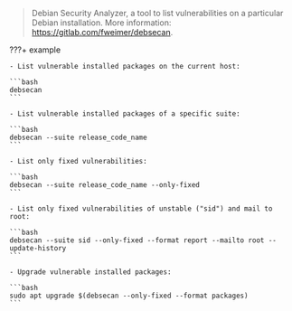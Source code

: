 > Debian Security Analyzer, a tool to list vulnerabilities on a particular Debian installation.
> More information: <https://gitlab.com/fweimer/debsecan>.

???+ example

    - List vulnerable installed packages on the current host:

    ```bash
    debsecan
    ```

    - List vulnerable installed packages of a specific suite:

    ```bash
    debsecan --suite release_code_name
    ```

    - List only fixed vulnerabilities:

    ```bash
    debsecan --suite release_code_name --only-fixed
    ```

    - List only fixed vulnerabilities of unstable ("sid") and mail to root:

    ```bash
    debsecan --suite sid --only-fixed --format report --mailto root --update-history
    ```

    - Upgrade vulnerable installed packages:

    ```bash
    sudo apt upgrade $(debsecan --only-fixed --format packages)
    ```
